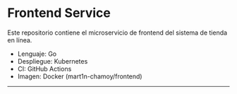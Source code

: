 # Frontend Service

Este repositorio contiene el microservicio de frontend del sistema de tienda en línea.

- Lenguaje: Go
- Despliegue: Kubernetes
- CI: GitHub Actions
- Imagen: Docker (mart1n-chamoy/frontend)

----------
